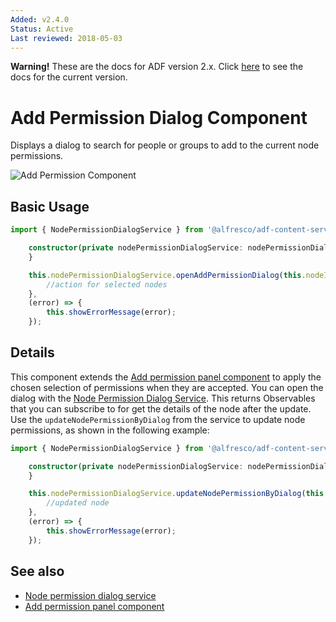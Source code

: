 ```yaml
---
Added: v2.4.0
Status: Active
Last reviewed: 2018-05-03
---
```


**Warning!** These are the docs for ADF version 2.x.
Click [here](https://github.com/Alfresco/alfresco-ng2-components/tree/development/docs) to see the docs for the current version.

# Add Permission Dialog Component

Displays a dialog to search for people or groups to add to the current node permissions.

![Add Permission Component](../docassets/images/add-permission-component.png)

## Basic Usage

```ts
import { NodePermissionDialogService } from '@alfresco/adf-content-services';

    constructor(private nodePermissionDialogService: nodePermissionDialogService) {
    }

    this.nodePermissionDialogService.openAddPermissionDialog(this.nodeId).subscribe((selectedNodes) => {
        //action for selected nodes
    },
    (error) => {
        this.showErrorMessage(error);
    });
```

## Details

This component extends the [Add permission panel component](../content-services/add-permission-panel.component.md)
to apply the chosen selection of permissions when they are accepted.
You can open the dialog with the [Node Permission Dialog Service](../content-services/node-permission-dialog.service.md). This returns Observables that
you can subscribe to for get the details of the node after the update.
Use the `updateNodePermissionByDialog` from the service to update node permissions, as shown in
the following example:

```ts
import { NodePermissionDialogService } from '@alfresco/adf-content-services';

    constructor(private nodePermissionDialogService: nodePermissionDialogService) {
    }

    this.nodePermissionDialogService.updateNodePermissionByDialog(this.nodeId).subscribe((node) => {
        //updated node
    },
    (error) => {
        this.showErrorMessage(error);
    });
```

## See also

-   [Node permission dialog service](node-permission-dialog.service.md)
-   [Add permission panel component](add-permission-panel.component.md)
